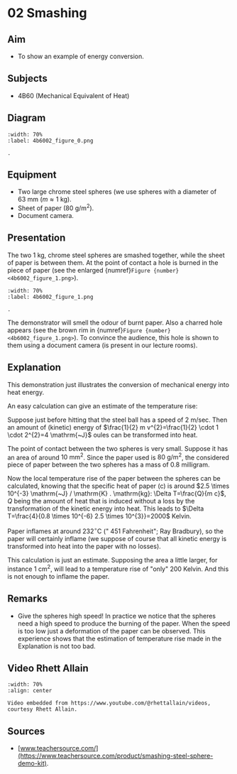 # 02 Smashing 
  
## Aim   
 
 *  To show an example of energy conversion.
   
  
## Subjects   
* 4B60 (Mechanical Equivalent of Heat)   

## Diagram
   
```{figure} figures/figure_0.png
:width: 70%  
:label: 4b6002_figure_0.png  

. 
```
     
  
## Equipment   
- Two large chrome steel spheres (we use spheres with a diameter of $63 \mathrm{~mm}$ $(m \approx 1 \mathrm{~kg})$.
- Sheet of paper $\left(80 \mathrm{~g} / \mathrm{m}^{2}\right)$.
- Document camera.
   
  
## Presentation   
The two $1 \mathrm{~kg}$, chrome steel spheres are smashed together, while the sheet of paper is between them. At the point of contact a hole is burned in the piece of paper (see the enlarged {numref}`Figure {number} <4b6002_figure_1.png>`). 
```{figure} figures/figure_1.png
:width: 70%  
:label: 4b6002_figure_1.png  

. 
```
The demonstrator will smell the odour of burnt paper. Also a charred hole appears (see the brown rim in {numref}`Figure {number} <4b6002_figure_1.png>`). To convince the audience, this hole is shown to them using a document camera (is present in our lecture rooms).
  
## Explanation   
This demonstration just illustrates the conversion of mechanical energy into heat energy.

An easy calculation can give an estimate of the temperature rise:

Suppose just before hitting that the steel ball has a speed of $2 \mathrm{~m} / \mathrm{sec}$. Then an amount of (kinetic) energy of $\frac{1}{2} m v^{2}=\frac{1}{2} \cdot 1 \cdot 2^{2}=4 \mathrm{~J}$ oules can be transformed into heat.

The point of contact between the two spheres is very small. Suppose it has an area of around $10 \mathrm{~mm}^{2}$. Since the paper used is $80 \mathrm{~g} / \mathrm{m}^{2}$, the considered piece of paper between the two spheres has a mass of 0.8 milligram.

Now the local temperature rise of the paper between the spheres can be calculated, knowing that the specific heat of paper (c) is around $2.5 \times 10^{-3} \mathrm{~J} / \mathrm{K} . \mathrm{kg}: \Delta T=\frac{Q}{m c}$, $Q$ being the amount of heat that is induced without a loss by the transformation of the kinetic energy into heat. This leads to $\Delta T=\frac{4}{0.8 \times 10^{-6} 2.5 \times 10^{3}}=2000$ Kelvin.

Paper inflames at around $232^{\circ} \mathrm{C}$ (" 451 Fahrenheit"; Ray Bradbury), so the paper will certainly inflame (we suppose of course that all kinetic energy is transformed into heat into the paper with no losses).

This calculation is just an estimate. Supposing the area a little larger, for instance $1 \mathrm{~cm}^{2}$, will lead to a temperature rise of "only" 200 Kelvin. And this is not enough to inflame the paper.  
  
## Remarks
 *  Give the spheres high speed! In practice we notice that the spheres need a high speed to produce the burning of the paper. When the speed is too low just a deformation of the paper can be observed. This experience shows that the estimation of temperature rise made in the Explanation is not too bad.   

## Video Rhett Allain

```{iframe} https://www.youtube.com/watch?v=iW_9_RicnXY
:width: 70%
:align: center

Video embedded from https://www.youtube.com/@rhettallain/videos, courtesy Rhett Allain.
```

## Sources
 *  [www.teachersource.com/](https://www.teachersource.com/product/smashing-steel-sphere-demo-kit).
  
